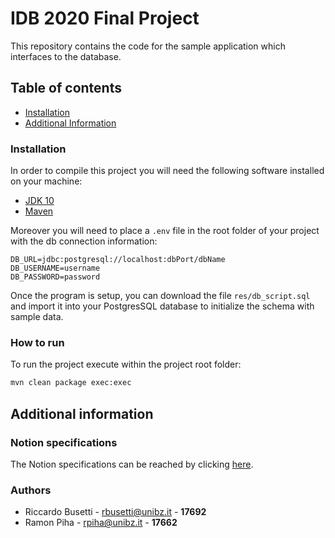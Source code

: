 # IDB 2020 Final Project
This repository contains the code for the sample application which interfaces to the database.
## Table of contents
* [Installation](#installation)
* [Additional Information](#additional-information)
### Installation
In order to compile this project you will need the following software installed on your machine:
* [JDK 10](https://www.oracle.com/it/java/technologies/java-archive-javase10-downloads.html)
* [Maven](https://maven.apache.org/download.cgi)

Moreover you will need to place a `.env` file in the root folder of your project with the db connection information:
```
DB_URL=jdbc:postgresql://localhost:dbPort/dbName
DB_USERNAME=username
DB_PASSWORD=password
```

Once the program is setup, you can download the file `res/db_script.sql` and import it into your PostgresSQL database to initialize
the schema with sample data.
### How to run
To run the project execute within the project root folder:
```bash
mvn clean package exec:exec
```
## Additional information
### Notion specifications
The Notion specifications can be reached by clicking [here](https://www.notion.so/riccardobusetti/IDB-Final-Project-2020-4b2213725f2c40bbae0f70e0786a1581).
### Authors
* Riccardo Busetti - rbusetti@unibz.it - **17692**
* Ramon Piha - rpiha@unibz.it - **17662**

